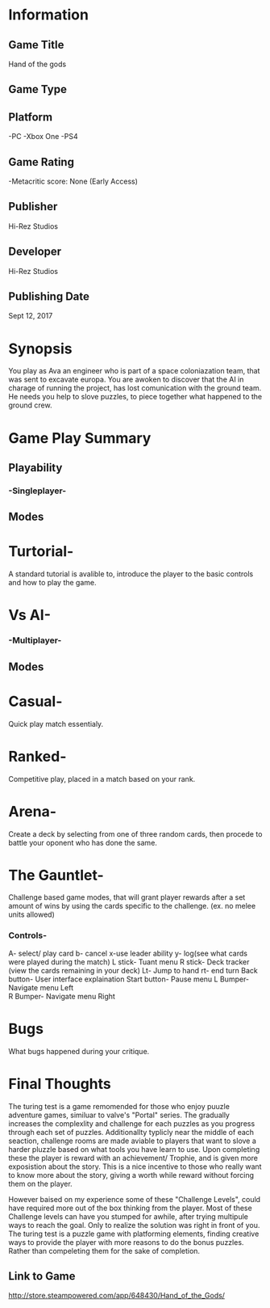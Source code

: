 # Information
## Game Title
Hand of the gods
## Game Type

## Platform
-PC
-Xbox One 
-PS4
## Game Rating
-Metacritic score: None
(Early Access)
## Publisher
Hi-Rez Studios
## Developer
Hi-Rez Studios 
## Publishing Date
Sept 12, 2017
# Synopsis
You play as Ava an engineer who is part of a space coloniazation team, that was sent to excavate europa. You are awoken to discover that the AI in charage of running the project, has lost comunication with the ground team. He needs you help to slove puzzles, to piece together what happened to the ground crew. 

# Game Play Summary
## Playability
### -Singleplayer- 
## Modes
# Turtorial-
A standard tutorial is avalible to, introduce the player to the basic controls and how to play the game. 
# Vs AI-

### -Multiplayer-
## Modes
# Casual- 
Quick play match essentialy.
# Ranked- 
Competitive play, placed in a match based on your rank.
# Arena-
Create a deck by selecting from one of three random cards, then procede to battle your oponent who has done the same.
# The Gauntlet-
Challenge based game modes, that will grant player rewards after a set amount of wins by using the cards specific to the challenge. (ex. no melee units allowed)
### Controls- 
A- select/ play card
b- cancel
x-use leader ability
y- log(see what cards were played during the match)
L stick- Tuant menu 
R stick- Deck tracker (view the cards remaining in your deck)
Lt- Jump to hand 
rt- end turn
Back button- User interface explaination
Start button- Pause menu 
L Bumper- Navigate menu Left  
R Bumper- Navigate menu Right
# Bugs
What bugs happened during your critique.
# Final Thoughts
The turing test is a game remomended for those who enjoy puuzle adventure games, similuar to valve's "Portal" series. The gradually increases the complexlity and challenge for each puzzles as you progress through each set of puzzles. Additionallty typlicly near the middle of each seaction, challenge rooms are made aviable to players that want to slove a harder pluzzle based on what tools you have learn to use. Upon completing these the player is reward with an achievement/ Trophie, and is given more exposistion about the story. This is a nice incentive to those who really want to know more about the story, giving a worth while reward without forcing them on the player. 

However baised on my experience some of these "Challenge Levels", could have required more out of the box thinking from the player. Most of these Challenge levels can have you stumped for awhile, after trying multipule ways to reach the goal. Only to realize the solution was right in front of you. The turing test is a puzzle game with platforming elements, finding creative ways to provide the player with more reasons to do the bonus puzzles. Rather than compeleting them for the sake of completion. 




## Link to Game
http://store.steampowered.com/app/648430/Hand_of_the_Gods/
